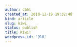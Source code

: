 ```yaml
---
author: cbhl
created_at: 2010-12-19 19:32:48
kind: article
slug: kiwi
status: publish
title: Kiwi!
wordpress_id: '918'
---
```



